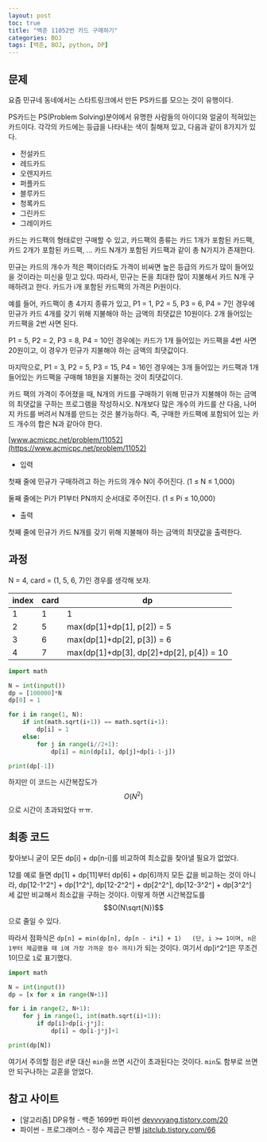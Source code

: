 ```yaml
---
layout: post
toc: true
title: "백준 11052번 카드 구매하기"
categories: BOJ
tags: [백준, BOJ, python, DP]
---
```


## 문제
요즘 민규네 동네에서는 스타트링크에서 만든 PS카드를 모으는 것이 유행이다.

PS카드는 PS(Problem Solving)분야에서 유명한 사람들의 아이디와 얼굴이 적혀있는 카드이다. 각각의 카드에는 등급을 나타내는 색이 칠해져 있고, 다음과 같이 8가지가 있다.

- 전설카드
- 레드카드
- 오렌지카드
- 퍼플카드
- 블루카드
- 청록카드
- 그린카드
- 그레이카드

카드는 카드팩의 형태로만 구매할 수 있고, 카드팩의 종류는 카드 1개가 포함된 카드팩, 카드 2개가 포함된 카드팩, ... 카드 N개가 포함된 카드팩과 같이 총 N가지가 존재한다.

민규는 카드의 개수가 적은 팩이더라도 가격이 비싸면 높은 등급의 카드가 많이 들어있을 것이라는 미신을 믿고 있다. 따라서, 민규는 돈을 최대한 많이 지불해서 카드 N개 구매하려고 한다. 카드가 i개 포함된 카드팩의 가격은 Pi원이다.

예를 들어, 카드팩이 총 4가지 종류가 있고, P1 = 1, P2 = 5, P3 = 6, P4 = 7인 경우에 민규가 카드 4개를 갖기 위해 지불해야 하는 금액의 최댓값은 10원이다. 2개 들어있는 카드팩을 2번 사면 된다.

P1 = 5, P2 = 2, P3 = 8, P4 = 10인 경우에는 카드가 1개 들어있는 카드팩을 4번 사면 20원이고, 이 경우가 민규가 지불해야 하는 금액의 최댓값이다.

마지막으로, P1 = 3, P2 = 5, P3 = 15, P4 = 16인 경우에는 3개 들어있는 카드팩과 1개 들어있는 카드팩을 구매해 18원을 지불하는 것이 최댓값이다.

카드 팩의 가격이 주어졌을 때, N개의 카드를 구매하기 위해 민규가 지불해야 하는 금액의 최댓값을 구하는 프로그램을 작성하시오. N개보다 많은 개수의 카드를 산 다음, 나머지 카드를 버려서 N개를 만드는 것은 불가능하다. 즉, 구매한 카드팩에 포함되어 있는 카드 개수의 합은 N과 같아야 한다.

[www.acmicpc.net/problem/11052](https://www.acmicpc.net/problem/11052)

* 입력

첫째 줄에 민규가 구매하려고 하는 카드의 개수 N이 주어진다. (1 ≤ N ≤ 1,000)

둘째 줄에는 Pi가 P1부터 PN까지 순서대로 주어진다. (1 ≤ Pi ≤ 10,000)

* 출력

첫째 줄에 민규가 카드 N개를 갖기 위해 지불해야 하는 금액의 최댓값을 출력한다.

## 과정

N = 4, card = (1, 5, 6, 7)인 경우를 생각해 보자.

index|card|dp
--|--|--
1|1|1
2|5|max(dp[1]+dp[1], p[2]) = 5
3|6|max(dp[1]+dp[2], p[3]) = 6
4|7|max(dp[1]+dp[3], dp[2]+dp[2], p[4]) = 10



```python
import math

N = int(input())
dp = [100000]*N
dp[0] = 1

for i in range(1, N):
    if int(math.sqrt(i+1)) == math.sqrt(i+1):
        dp[i] = 1
    else:
        for j in range(i//2+1):
            dp[i] = min(dp[i], dp[j]+dp[i-1-j])

print(dp[-1])
```

하지만 이 코드는 시간복잡도가 $$O(N^2)$$으로 시간이 초과되었다 ㅠㅠ.

## 최종 코드

찾아보니 굳이 모든 dp[i] + dp[n-i]를 비교하여 최소값을 찾아낼 필요가 없었다.

12를 예로 들면 dp[1] + dp[11]부터 dp[6] + dp[6]까지 모든 값을 비교하는 것이 아니라, dp[12-1^2^] + dp[1^2^], dp[12-2^2^] + dp[2^2^], dp[12-3^2^] + dp[3^2^] 세 값만 비교해서 최소값을 구하는 것이다. 이렇게 하면 시간복잡도를 $$O(N\sqrt{N})$$으로 줄일 수 있다.

따라서 점화식은 `dp[n] = min(dp[n], dp[n - i*i] + 1)   (단, i >= 1이며, n은 1부터 제곱했을 때 i에 가장 가까운 정수 까지)`가 되는 것이다. 여기서 dp[i^2^]은 무조건 1이므로 `1`로 표기했다.

```python
import math

N = int(input())
dp = [x for x in range(N+1)]

for i in range(2, N+1):
    for j in range(1, int(math.sqrt(i)+1)):
        if dp[i]>dp[i-j*j]:
            dp[i] = dp[i-j*j]+1

print(dp[N])
```

여기서 주의할 점은 if문 대신 `min`을 쓰면 시간이 초과된다는 것이다. `min`도 함부로 쓰면 안 되구나하는 교훈을 얻었다.

## 참고 사이트

- [알고리즘] DP유형 - 백준 1699번 파이썬 [devvvyang.tistory.com/20](https://devvvyang.tistory.com/20)
- 파이썬 - 프로그래머스 - 정수 제곱근 판별 [jsitclub.tistory.com/66](https://jsitclub.tistory.com/66)
